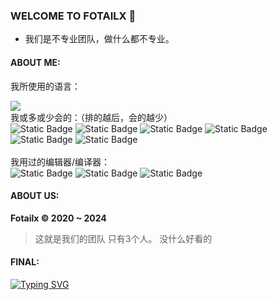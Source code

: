 ### WELCOME TO FOTAILX 👋
- 我们是不专业团队，做什么都不专业。
#### ABOUT ME:
我所使用的语言：
<div align="left">
  <img src="https://github-readme-stats.vercel.app/api/top-langs/?username=Baborllben&layout=compact&langs_count=6&text_color=fff&icon_color=0D1117&theme=black&bg_color=161B22&border_color=161B22" />
</div>
我或多或少会的：（排的越后，会的越少）
<span> 
  <br \>
  <img alt="Static Badge" src="https://img.shields.io/badge/python-3.11-orange?style=for-the-badge&logo=python&logoColor=orange"> 
  <img alt="Static Badge" src="https://img.shields.io/badge/PHP-8-red?style=for-the-badge&logo=PHP&logoColor=white"> 
  <img alt="Static Badge" src="https://img.shields.io/badge/the%20c%20programming%20language-blue?style=for-the-badge&logo=c&logoColor=white"> 
  <img alt="Static Badge" src="https://img.shields.io/badge/C++-blue?style=for-the-badge&logo=cplusplus&logoColor=white"> 
  <img alt="Static Badge" src="https://img.shields.io/badge/JAVASCRIPT-ES14-cyan?style=for-the-badge&logo=JAVASCRIPT&logoColor=cyan"> 
  <img alt="Static Badge" src="https://img.shields.io/badge/JAVA-11-yellow?style=for-the-badge&logo=JAVA&logoColor=yellown">
  <br \>
  <br \>
</span>
我用过的编辑器/编译器：
<span> 
  <br \>
  <img alt="Static Badge" src="https://img.shields.io/badge/visual%20studio-2019-indigo?style=for-the-badge&logo=visual%20studio&logoColor=indigo"> 
  <img alt="Static Badge" src="https://img.shields.io/badge/sublimetext-3-lightgray?style=for-the-badge&logo=sublime-text&logoColor=orange"> 
  <img alt="Static Badge" src="https://img.shields.io/badge/intellij%20idea-2021.2.3-deepgray?style=for-the-badge&logo=intellij%20idea&logoColor=black"> 
</span>

#### ABOUT US:
**Fotailx ©️ 2020 ~ 2024**
> 这就是我们的团队
> 只有3个人。
> 没什么好看的

#### FINAL:
[![Typing SVG](https://readme-typing-svg.herokuapp.com?font=Fira+Code&pause=1000&color=231AF7&repeat=false&random=false&width=600&height=80&lines=Tomorrow+will+be+better+than+today;%E8%99%BD%E7%84%B6%E6%AF%8F%E4%B8%80%E5%A4%A9%E9%83%BD%E5%BE%88%E6%99%AE%E9%80%9A%E3%80%82;But+don't+forget+your+original+intention;%E4%BD%86%E6%98%AF%E4%B8%8D%E8%A6%81%E5%BF%98%E8%AE%B0%E4%BD%A0%E7%9A%84%E5%88%9D%E8%A1%B7%E3%80%82;The+night+is+young;%E7%8E%B0%E5%9C%A8%E4%B8%8D%E7%AE%97%E5%A4%AA%E6%99%9A%E3%80%82;We+still+have+a+chance;%E6%88%91%E4%BB%AC%E8%BF%98%E6%9C%89%E6%9C%BA%E4%BC%9A%E3%80%82;Teenager%2C+go+follow+your+dreams;%E5%B9%B4%E8%BD%BB%E4%BA%BA%EF%BC%8C%E5%8E%BB%E8%BF%BD%E9%9A%8F%E4%BD%A0%E7%9A%84%E6%9C%AC%E5%BF%83%E5%90%A7%E3%80%82;There+is+no+end+to+learning%2C+and+turning+back+is+the+shore;%E5%AD%A6%E6%B5%B7%E6%97%A0%E6%B6%AF%EF%BC%8C%E5%9B%9E%E5%A4%B4%E6%98%AF%E5%B2%B8%EF%BC%88%E5%B0%8F%E5%A3%B0%EF%BC%89)](https://git.io/typing-svg)
<!--
**Baborllben/Baborllben** is a ✨ _special_ ✨ repository because its `README.md` (this file) appears on your GitHub profile.

Here are some ideas to get you started:

- 🔭 I’m currently working on ...
- 🌱 I’m currently learning ...
- 👯 I’m looking to collaborate on ...
- 🤔 I’m looking for help with ...
- 💬 Ask me about ...
- 📫 How to reach me: ...
- 😄 Pronouns: ...
- ⚡ Fun fact: ...
-->
